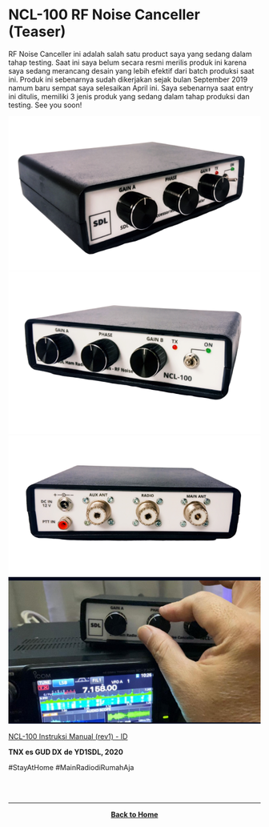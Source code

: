 # NCL-100 RF Noise Canceller (Teaser)

RF Noise Canceller ini adalah salah satu product saya yang sedang dalam tahap testing. Saat ini saya belum secara resmi merilis produk ini karena saya sedang merancang desain yang lebih efektif dari batch produksi saat ini. Produk ini sebenarnya sudah dikerjakan sejak bulan September 2019 namum baru sempat saya selesaikan April ini. Saya sebenarnya saat entry ini ditulis, memiliki 3 jenis produk yang sedang dalam tahap produksi dan testing. See you soon!

![](./front1.png)
![](./front2.png)
![](./rear.png)
<br>
![](./inAction.jpeg)

[NCL-100 Instruksi Manual (rev1) - ID](./NCL-100_Manual.pdf)

**TNX es GUD DX**
**de YD1SDL, 2020**

#StayAtHome #MainRadiodiRumahAja

<br><br>
****
<p align="center">
  <a href="https://handiko.github.io/MyBlog/"> <b>Back to Home</b> </a>
  <br>
</p>
